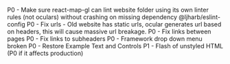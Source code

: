 P0 - Make sure react-map-gl can lint website folder using its own linter rules (not oculars) without crashing on missing dependency @ljharb/eslint-config
P0 - Fix urls - Old website has static urls, ocular generates url based on headers, this will cause massive url breakage.
P0 - Fix links between pages
P0 - Fix links to subheaders
P0 - Framework drop down menu broken
P0 - Restore Example Text and Controls
P1 - Flash of unstyled HTML (P0 if it affects production)
